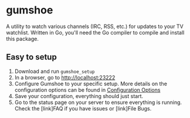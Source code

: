 gumshoe
=======

A utility to watch various channels (IRC, RSS, etc.) for updates to your
TV watchlist. Written in Go, you'll need the Go compiler to compile and install this package.

<h2>Easy to setup</h2>
<hl>
<ol type="1">
  <li>Download and run <code>gumshoe_setup</code></li>
  <li>In a browser, go to <a href="http://localhost:23222">http://localhost:23222</a></li>
  <li>Configure Gumshoe to your specific setup. More details on the configuration
options can be found in <a href="https://github.com/ev1lm0nk3y/gumshoe/all_configs.html">Configuration Options</a></li>
  <li>Save your configuration, everything should just start.</li>
  <li>Go to the status page on your server to ensure everything is running. Check the [link]FAQ if you have issues or [link]File Bugs.</li>
</ol>
